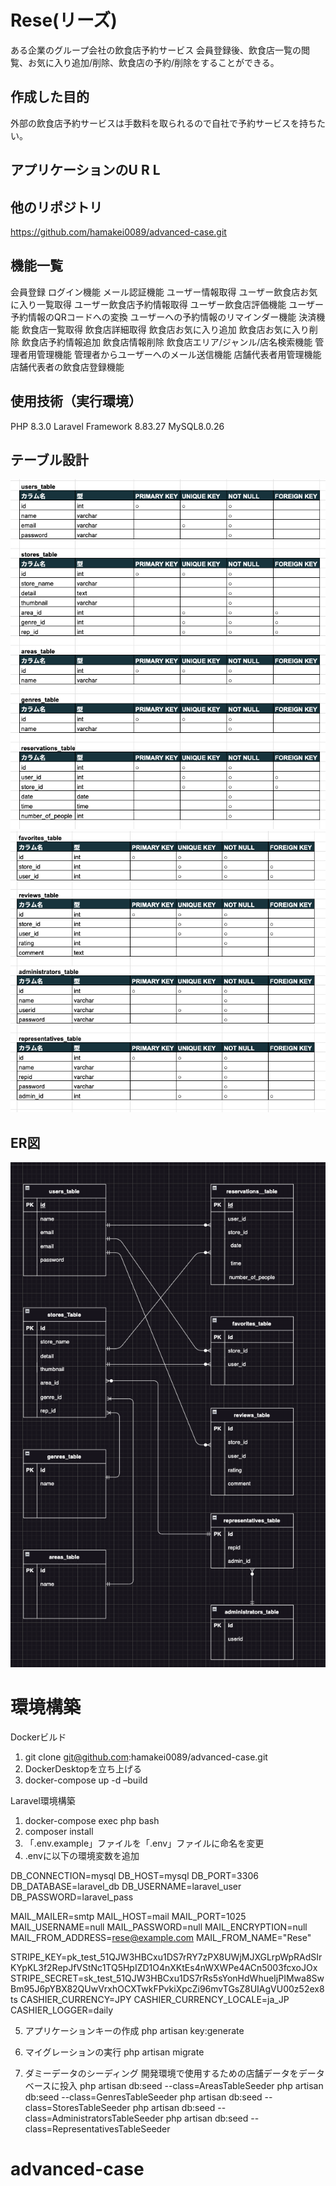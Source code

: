 # Rese(リーズ)
ある企業のグループ会社の飲食店予約サービス
会員登録後、飲食店一覧の閲覧、お気に入り追加/削除、飲食店の予約/削除をすることができる。

## 作成した目的
外部の飲食店予約サービスは手数料を取られるので自社で予約サービスを持ちたい。

## アプリケーションのU R L


## 他のリポジトリ
https://github.com/hamakei0089/advanced-case.git

## 機能一覧
会員登録
ログイン機能
メール認証機能
ユーザー情報取得
ユーザー飲食店お気に入り一覧取得
ユーザー飲食店予約情報取得
ユーザー飲食店評価機能
ユーザー予約情報のQRコードへの変換
ユーザーへの予約情報のリマインダー機能
決済機能
飲食店一覧取得
飲食店詳細取得
飲食店お気に入り追加
飲食店お気に入り削除
飲食店予約情報追加
飲食店情報削除
飲食店エリア/ジャンル/店名検索機能
管理者用管理機能
管理者からユーザーへのメール送信機能
店舗代表者用管理機能
店舗代表者の飲食店登録機能


## 使用技術（実行環境）
PHP 8.3.0
Laravel Framework 8.83.27
MySQL8.0.26

## テーブル設計
![Alt text](table1.png)
![Alt text](table2.png)

## ER図
![Alt text](ERD.png)


# 環境構築

Dockerビルド
1. git clone git@github.com:hamakei0089/advanced-case.git
2. DockerDesktopを立ち上げる
3. docker-compose up -d –build

Laravel環境構築
1. docker-compose exec php bash
2. composer install
3. 「.env.example」ファイルを「.env」ファイルに命名を変更
4. .envに以下の環境変数を追加

DB_CONNECTION=mysql
DB_HOST=mysql
DB_PORT=3306
DB_DATABASE=laravel_db
DB_USERNAME=laravel_user
DB_PASSWORD=laravel_pass

MAIL_MAILER=smtp
MAIL_HOST=mail
MAIL_PORT=1025
MAIL_USERNAME=null
MAIL_PASSWORD=null
MAIL_ENCRYPTION=null
MAIL_FROM_ADDRESS=rese@example.com
MAIL_FROM_NAME="Rese"

STRIPE_KEY=pk_test_51QJW3HBCxu1DS7rRY7zPX8UWjMJXGLrpWpRAdSIrKYpKL3f2RepJfVStNc1TQ5HpIZD1O4nXKtEs4nWXWPe4ACn5003fcxoJOx
STRIPE_SECRET=sk_test_51QJW3HBCxu1DS7rRs5sYonHdWhueIjPIMwa8SwBm95J6pYBX82QUwVrxhOCXTwkFPvkiXpcZi96mvTGsZ8UIAgVU00z52ex8ts
CASHIER_CURRENCY=JPY
CASHIER_CURRENCY_LOCALE=ja_JP
CASHIER_LOGGER=daily

5. アプリケーションキーの作成
php artisan key:generate

6. マイグレーションの実行
php artisan migrate

7. ダミーデータのシーディング
開発環境で使用するための店舗データをデータベースに投入
php artisan db:seed --class=AreasTableSeeder
php artisan db:seed --class=GenresTableSeeder
php artisan db:seed --class=StoresTableSeeder
php artisan db:seed --class=AdministratorsTableSeeder
php artisan db:seed --class=RepresentativesTableSeeder

# advanced-case
